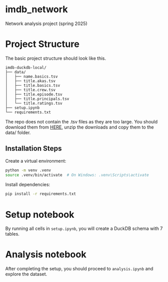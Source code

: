 # imdb_network

Network analysis project (spring 2025)

# Project Structure

The basic project structure should look like this.

```
imdb-duckdb-local/
├── data/
│   ├── name.basics.tsv
│   ├── title.akas.tsv
│   ├── title.basics.tsv
│   ├── title.crew.tsv
│   ├── title.episode.tsv
│   ├── title.principals.tsv
│   └── title.ratings.tsv
├── setup.ipynb
└── requirements.txt
```

The repo does not contain the .tsv files as they are too large. You should download them from [HERE](https://datasets.imdbws.com/), unzip the downloads and copy them to the data/ folder.

## Installation Steps

Create a virtual environment:

```bash
python -m venv .venv
source .venv/bin/activate  # On Windows: .venv\Scripts\activate
```

Install dependencies:

```bash
pip install -r requirements.txt
```

# Setup notebook

By running all cells in `setup.ipynb`, you will create a DuckDB schema with 7 tables.

# Analysis notebook

After completing the setup, you should proceed to `analysis.ipynb` and explore the dataset.
